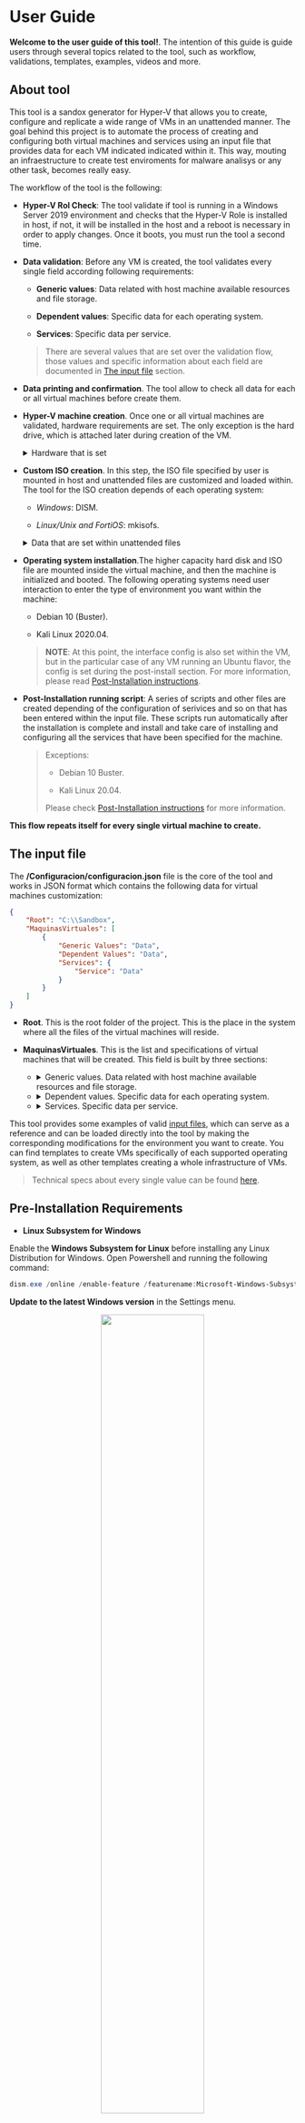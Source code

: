 # User Guide

**Welcome to the user guide of this tool!**. The intention of this guide is guide users through several topics related to the tool, such as  workflow, validations, templates, examples, videos and more.

## About tool

This tool is a sandox generator for Hyper-V that allows you to create, configure and replicate a wide range of VMs in an unattended manner. The goal behind this project is to automate the process of creating and configuring both virtual machines and services using an input file that provides data for each VM indicated indicated within it. This way, mouting an infraestructure to create test enviroments for malware analisys or any other task, becomes really easy.

The workflow of the tool is the following:

* **Hyper-V Rol Check**: The tool validate if tool is running in a Windows Server 2019 environment and checks that the Hyper-V Role is installed in host, if not, it will be installed in the host and a reboot is necessary in order to apply changes. Once it boots, you must run the tool a second time.

* **Data validation**: Before any VM is created, the tool validates every single field according following requirements:
    
    - **Generic values**: Data related with host machine available resources and file storage.
    
    - **Dependent values**: Specific data for each operating system.
    
    - **Services**: Specific data per service.

    > There are several values that are set over the validation flow, those values and specific information about each field are documented in [The input file] section.

* **Data printing and confirmation**. The tool allow to check all data for each or all virtual machines before create them.
* **Hyper-V machine creation**. Once one or all virtual machines are validated, hardware requirements are set. The only exception is the hard drive, which is attached later during creation of the VM.

    <details>
        <summary>Hardware that is set</summary>

    ###
    >   * Amount and size of virtual disks.
    >   * Number of processors.
    >   * RAM memory:
    >       - Static:
    >           + Total memory.
    >       - Dynamic:
    >          + Minimum memory.
    >           + Maximum memory.
    >   * Network interfaces
    >       - Virtual Switches:
    >           + Name.
    >           + Type.
    >           + Network adapter.
    >       - Type.
    >       - Name.
    </details>

* **Custom ISO creation**. In this step, the ISO file specified by user is mounted in host and unattended files are customized and loaded within. The tool for the ISO creation depends of each operating system:

    - *Windows*: DISM.
    
    - *Linux/Unix and FortiOS*: mkisofs.
    
    <details>
        <summary>Data that are set within unattended files</summary>
    
    ###
    > * Generic values:
    >    - Hostname.
    >    - Desktop Environment (Exceptions: Debian 10 and Kali Linux 2020.04).
    >    - Credentials:
    >        + User.
    >        + Password.
    >    - Network interfaces:
    >        + IP addresses.
    >        + Netmasks.
    >        + Gateways.
    >        + DNS's.
    > * Dependent Data:
    >    - Activation Key (Windows Distributions).
    >    - Administrative interface (FortiOS 6).
    >    - Backup file (FortiOS 6).
    > * Default Values:
    >    - Timezone. America/Mexico_City.
    >    - OS language. English.
    >    - Keyboard layout. Latin American.
    </details>

* **Operating system installation**.The higher capacity hard disk and ISO file are mounted inside the virtual machine, and then the machine is initialized and booted. The following operating systems need user interaction to enter the type of environment you want within the machine:

    - Debian 10 (Buster).

    - Kali Linux 2020.04.

    > **NOTE**: At this point, the interface config is also set within the VM, but in the particular case of any VM running an Ubuntu flavor, the config is set during the post-install section. For more information, please read [Post-Installation instructions].

* **Post-Installation running script**: A series of scripts and other files are created depending of the configuration of serivices and so on that has been entered within the input file. These scripts run automatically after the installation is complete and install and take care of installing and configuring all the services that have been specified for the machine.

    > Exceptions: 
    > 
    > * Debian 10 Buster.
    > 
    > * Kali Linux 20.04.
    > 
    > Please check [Post-Installation instructions] for more information.

**This flow repeats itself for every single virtual machine to create.**

## The input file

The **/Configuracion/configuracion.json** file is the core of the tool and works in JSON format which contains the following data for virtual machines customization:

```JSON
{
    "Root": "C:\\Sandbox",
    "MaquinasVirtuales": [
        {
            "Generic Values": "Data",
            "Dependent Values": "Data",
            "Services": {
                "Service": "Data"
            }
        }
    ]
}
```
        
* **Root**. This is the root folder of the project. This is the place in the system where all the files of the virtual machines will reside.
* **MaquinasVirtuales**. This is the list and specifications of virtual machines that will be created. This field is built by three sections:

    - <details>
        <summary>Generic values. Data related with host machine available resources and file storage.</summary>

        ###
        + <details>
            <summary>SistemaOperativo.</summary>
            
            ###
            > - Windows 10.
            > - Windows Server 2019.
            > - Ubuntu 16.04.
            > - Ubuntu 18.04.
            > - Ubuntu 20.04.
            > - Debian 10 (Buster).
            > - Kali Linux 2020.04.
            > - CentOS 8.
            > - CentOS Stream.
            > - RHEL 8.
            > - FortiOS 6.
    
        + Hostname.
        
        + <details>
            <summary>TipoAmbiente. Desktop environment,the accepted values depends of each OS.</summary>
            
            ###
            > - Windows. Reading of **install.wim** file by mounting the ISO file in the host.
            > - Ubuntu family. Ubuntu Desktop. 
            > - Debian 10 (Buster) and Kali Linux 2020.04. This value is provided until SO installation process.
            > - CentOS 8/Stream and RHEL 8:
            >   + Core
            >   + Gnome
            >   + KDE
        
        + DiscorVirtuales. Total amount and size, the values are set into an array.
        
        + Procesadores. Total amount of virtual processors, it depends by virtual processors available in host.
        
        + RutaISO. ISO file location.
        
        + <details>
            <summary>MemoriaRAM.</summary>
            
            ###
            > - Tipo. A value must be set which has its own dependent fields:
            >    + Static.
            >       - Memoria.
            >   + Dynamic.
            >       - Minima.
            >       - Maxima.
    
        + <details>
            <summary>Credenciales.</summary>

            ###
            > - Usuario.
            > - Contrasena.
        
        + <details>
            <summary>Interfaces. Multiple interfaces are allowed.</summary>

            ###
            - <details>
                <summary>VirtualSwitch. Each interface have a virtual switch, it can be unique or shared.</summary>
                
                ###
                + Nombre.

                + Tipo:

                    > - External. Bridges the virtual switch to physic network adapter.
                    > - Internal. Create a virtual LAN.
                    > - Private. Isolates the virtual switch from network.

                + ApadaptadorRed. Name of physical network adapter.

                > This field only is requiered if Tipo is set as External.
                > To know the physical network adapters available open Powershell and run the following command:
                > ```Powershell
                > Get-NetAdapter -Physical
                > ```
                > The physical network adapter must be in *Up* state.

            
            - Nombre.

            - Tipo. A value must be set which has its own dependent fields:

                >   + Static:
                >       - IP.
                >       - MascaraRed.
                >       - Gateway. Optional.
                >       - DNS. Optional.
                >   + DHCP.
                >
                > If a service is required at least one interface must be set as static, please check [Services] in this very section for more information about this requirement.
        
        **Example:**

        ```JSON
        {
            "Root": "C:\\Sandbox",
            "MaquinasVirtuales": [
            {
                "SistemaOperativo": "Windows 10",
                "Hostname": "Contoso",
                "TipoAmbiente": "Windows 10 Home",
                "DiscosVirtuales": [20, 15],
                "Procesadores": 4,
                "RutaISO": "C:\\Sandbox\\Win10_1909_English_x64.iso",
                "MemoriaRAM": {
                    "Tipo": "Dynamic",
                    "Minima": 1.0,
                    "Maxima": 2.0
                },
                "Credenciales": {
                    "Usuario": "Usertest",
                    "Contrasena": "5uperS3cretP4ssw0rd"
                },
                "Interfaces": [
                {
                    "VirtualSwitch": {
                        "Nombre": "InternetSwitch",
                        "Tipo": "External",
                        "AdaptadorRed": "Ethernet"
                    },
                    "Tipo": "Static",
                    "Nombre": "Internet",
                    "IP": "192.168.100.210",
                    "MascaraRed": "24",
                    "Gateway": "192.168.100.1",
                    "DNS": "8.8.8.8"
                }
            ]
        }
        ```
    </details>

    - <details>
        <summary>Dependent values. Specific data for each operating system.</summary>
        
        ###
        + <details>
            <summary>Windows 10 and Windows Server 2019.</summary>
            
            - LlaveActivacion. Windows activation key.
            
            - RutaMSI. MSI file location, the values are set into an array.

                > This field only is required by Windows 10.
            
            **Example:**

            ```JSON
            {
                "Root": "C:\\Sandbox",
                "MaquinasVirtuales": [
                    {
                        "Generic Values": "Data",
                        "LlaveActivacion": "xxxx-xxxx-xxxx-xxxx-xxxx",
                        "RutaMSI": ["C:\\Sandbox\\firefox.msi", "C:\\Sandbox\\chrome.msi"]
                    }
                ]
            }
            ```
        
        + <details>
            <summary>FortiOS 6.</summary>
            
            - InterfazAdministrativa. Static interface name. 
                
                > The interface must be set into *Generic Values* section. Data such as IP address, netmask, DNS and gateway are consulted from the interface's name. 

            - ArchivoBackup. FortiOS backup file location.

            **Example:**

            ```JSON
            {
                "Root": "C:\\Sandbox",
                "MaquinasVirtuales": [
                    {
                        "Generic Values": "Data",
                        "InterfazAdministrativa": "Internet",
                        "ArchivoBackup": "C:\\Sandbox\\fortios.qcow2"
                    }
                ]
             }
             ```
        
    </details>

    - <details>
        <summary>Services. Specific data per service.</summary>
    
        ###              

        + <details>
            <summary>Remote Administration.</summary>
            
            ###
            * Windows. RDP.
            
            **Example:**

            ```JSON
            "Servicios": {
                "AdministracionRemota": "RDP",
            }
            ```
            
            * Linux/Unix. 
            
                > - AdministracionRemota. SSH.
                > - Puerto. It doesn´t allow well known ports.
            
            **Example:**

            ```JSON
            "Servicios": {
                "AdministracionRemota": "SSH",
                "Puerto": "1234"
            }
            ```
            
            > If not data is provide for remote administration, this is automatically configured for each SO.
        
    </details>

This tool provides some examples of valid [input files], which can serve as a reference and can be loaded directly into the tool by making the corresponding modifications for the environment you want to create. You can find templates to create VMs specifically of each supported operating system, as well as other templates creating a whole infrastructure of VMs.

> Technical specs about every single value can be found [here].

## Pre-Installation Requirements

* **Linux Subsystem for Windows**

Enable the **Windows Subsystem for Linux** before installing any Linux Distribution for Windows. Open Powershell and running the following command:

```Powershell
dism.exe /online /enable-feature /featurename:Microsoft-Windows-Subsystem-Linux /all /norestart
```

**Update to the latest Windows version** in the Settings menu.

<p align="center"><img src=./Images/WindowsUpdate.png height="60%" width="60%"></p>

[Download the Linux kernel update package].

Open PowerShell and run this command to set Windows Subsystem for Linux 2 as the default version when installing a new Linux distribution:

```Powershell
wsl --set-default-version 2
```
Open the Microsoft Store and get the Ubuntu Distribution.

<p align="center"><img src=./Images/Ubuntu.png height="60%" width="60%"></p>

Open an Ubuntu console and create a new user. 

<p align="center"><img src=./Images/UbuntuShell.png height="60%" width="60%"></p>

Once configured Windows Subsystem for Linux it's necessary install the following packages:

* **whois**

The **whois command** lists the information about the domain owner of the given domain, it's needed for **mkpasswd** package installation.

```Bash
apt-get install whois
```

* **dos2unix**

The **dos2unix command** converts plain text files in Windows to Linux format.

```Bash
apt-get install dos2unix
```

## Instalation and Configuration

Once all the requirements mentioned in the previous section are satisfied, we can start using the tool following the next steps:

1. Download the tool repository in the Hyper-V Host.
2. Open a Powershell session where the root of the tool is located.
3. Create or load into the input file (located at /Configuracion/configuracion.json) the configuration corresponding to the infrastructure to be mounted and save the file.
4. Execute the following command in order to start the validation of the input file:
    ```Powershell
    .\main.ps1
    ```
5. If the entered input file passes validation of all entered fields, the following menu will be presented:
    
    <p align="center"><img src=./Images/menu1.png height="60%" width="60%"></p>
    
    > If the tools finds an error in the input file, it will stop the execution and print the error found in the file. You must fix the error and then, repeat step 3.

    In the first option in the menu presented, you can list all the VMs passed in the input file and select one to see details of it and install that VM in particular:

    <p align="center"><img src=./Images/menu2.png height="60%" width="60%"></p>

    <p align="center"><img src=./Images/menu3.png height="60%" width="60%"></p>

    If the second option is selected, details from all the VMs are displayed and after the confirmation, the installation of all the VMs will start:

    <p align="center"><img src=./Images/menu4.png height="60%" width="60%"></p>

    <p align="center"><img src=./Images/menu5.png height="60%" width="60%"></p>

## Post-Installation instructions

## Tutorials and examples

### Demos

[Download the Linux kernel update package]: <https://wslstorestorage.blob.core.windows.net/wslblob/wsl_update_x64.msi>
[minimun system requirements]: <#minimun-system-requirements>
[The input file]: <#the-input-file>
[here]: <>
[Post-Installation instructions]: <#post-installation-instructions>
[input files]: </Configuracion/Plantillas>
[Services]: <#Services>
